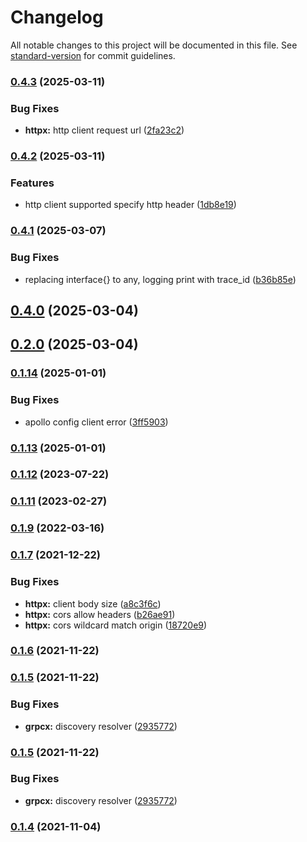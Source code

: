 # Changelog

All notable changes to this project will be documented in this file. See [standard-version](https://github.com/conventional-changelog/standard-version) for commit guidelines.

### [0.4.3](https://github.com/trustasia-com/go-van/compare/v0.4.2...v0.4.3) (2025-03-11)


### Bug Fixes

* **httpx:** http client request url ([2fa23c2](https://github.com/trustasia-com/go-van/commit/2fa23c2fe2dcdca21d3c34247a677f774946f282))

### [0.4.2](https://github.com/trustasia-com/go-van/compare/v0.4.1...v0.4.2) (2025-03-11)


### Features

* http client supported specify http header ([1db8e19](https://github.com/trustasia-com/go-van/commit/1db8e197c9fe54988cbc6667db1c955fb52375c7))

### [0.4.1](https://github.com/trustasia-com/go-van/compare/v0.4.0...v0.4.1) (2025-03-07)


### Bug Fixes

* replacing interface{} to any, logging print with trace_id ([b36b85e](https://github.com/trustasia-com/go-van/commit/b36b85ef60c1ab6c628bb98f9526e306dce2bd74))

## [0.4.0](https://github.com/trustasia-com/go-van/compare/v0.2.0...v0.4.0) (2025-03-04)

## [0.2.0](https://github.com/trustasia-com/go-van/compare/v0.1.14...v0.2.0) (2025-03-04)

### [0.1.14](https://github.com/trustasia-com/go-van/compare/v0.1.13...v0.1.14) (2025-01-01)


### Bug Fixes

* apollo config client error ([3ff5903](https://github.com/trustasia-com/go-van/commit/3ff59034cdeba2084861021e6d568b619070f87b))

### [0.1.13](https://github.com/trustasia-com/go-van/compare/v0.1.12...v0.1.13) (2025-01-01)

### [0.1.12](https://github.com/trustasia-com/go-van/compare/v0.1.11...v0.1.12) (2023-07-22)

### [0.1.11](https://github.com/trustasia-com/go-van/compare/v0.1.10...v0.1.11) (2023-02-27)

### [0.1.9](https://github.com/trustasia-com/go-van/compare/v0.1.8...v0.1.9) (2022-03-16)

### [0.1.7](https://github.com/trustasia-com/go-van/compare/v0.1.6...v0.1.7) (2021-12-22)


### Bug Fixes

* **httpx:** client body size ([a8c3f6c](https://github.com/trustasia-com/go-van/commit/a8c3f6c383f9d4b5da7fc6b66f4a81793090ce1c))
* **httpx:** cors allow headers ([b26ae91](https://github.com/trustasia-com/go-van/commit/b26ae913329e5c064d24c2a24f996193652c3b0e))
* **httpx:** cors wildcard match origin ([18720e9](https://github.com/trustasia-com/go-van/commit/18720e9af7cd3890a9ad8780267ed83c2b1abaa0))

### [0.1.6](https://github.com/trustasia-com/go-van/compare/v0.1.5...v0.1.6) (2021-11-22)

### [0.1.5](https://github.com/trustasia-com/go-van/compare/v0.1.4...v0.1.5) (2021-11-22)


### Bug Fixes

* **grpcx:** discovery resolver ([2935772](https://github.com/trustasia-com/go-van/commit/29357727ff523733d144e988cd58d8673644fead))

### [0.1.5](https://github.com/trustasia-com/go-van/compare/v0.1.4...v0.1.5) (2021-11-22)


### Bug Fixes

* **grpcx:** discovery resolver ([2935772](https://github.com/trustasia-com/go-van/commit/29357727ff523733d144e988cd58d8673644fead))

### [0.1.4](https://github.com/trustasia-com/go-van/compare/v0.1.3...v0.1.4) (2021-11-04)
